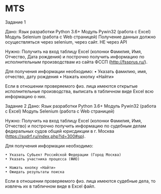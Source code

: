 # MTS


Задание 1

Дано:
Язык разработки Python 3.6+
Модуль Pywin32 (работа с Excel)
Модуль Selenium (работа с Web страницей)
Получение данных должно осуществляться через selenium, через сайт. НЕ через API

Нужно: 
Получить на вход таблицу Excel (колонки Фамилия, Имя, Отчество, Дата рождения) и построчно получить информацию по исполнительным производствам из сайта ФССП (http://fssprus.ru/). 

Для получения информации необходимо:
    • Указать фамилию, имя, отчество, дату рождения
    • Нажать кнопку «Найти»

Если в отношении проверяемого физ. лица имеются открытые исполнительные производства, выписать в табличном виде Excel всю информацию о них.


Задание 2
Дано:
Язык разработки Python 3.6+
Модуль Pywin32 (работа с Excel)
Модуль Selenium (работа с Web страницей)

Нужно: 
Получить на вход таблицу Excel (колонки Фамилия, Имя, Отчество) и построчно получить информацию по судебным делам федеральных судов общей юрисдикции в г. Москва (https://sudrf.ru/index.php?id=300#sp). 

Для получения информации необходимо:

    • Указать Субьект Российской Федерации (Город Москва)
    • Указать участника процесса (ФИО)

    • Нажать кнопку «Найти»
    • Ожидать результаты поиска

Если в отношении проверяемого физ. лица имеются судебные дела, то извлечь их в табличном виде в Excel файл.